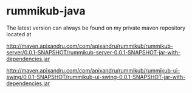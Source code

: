 # rummikub-java
The latest version can always be found on my private maven repository located at

http://maven.apixandru.com/com/apixandru/rummikub/rummikub-server/0.0.1-SNAPSHOT/rummikub-server-0.0.1-SNAPSHOT-jar-with-dependencies.jar

http://maven.apixandru.com/com/apixandru/rummikub/rummikub-ui-swing/0.0.1-SNAPSHOT/rummikub-ui-swing-0.0.1-SNAPSHOT-jar-with-dependencies.jar
